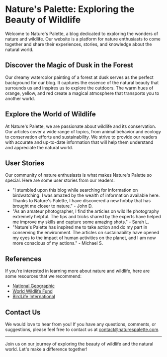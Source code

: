 <!--font:Lato-->

# Nature's Palette: Exploring the Beauty of Wildlife

Welcome to Nature's Palette, a blog dedicated to exploring the wonders of nature and wildlife. Our website is a platform for nature enthusiasts to come together and share their experiences, stories, and knowledge about the natural world.

## Discover the Magic of Dusk in the Forest

Our dreamy watercolor painting of a forest at dusk serves as the perfect background for our blog. It captures the essence of the natural beauty that surrounds us and inspires us to explore the outdoors. The warm hues of orange, yellow, and red create a magical atmosphere that transports you to another world.

## Explore the World of Wildlife

At Nature's Palette, we are passionate about wildlife and its conservation. Our articles cover a wide range of topics, from animal behavior and ecology to conservation efforts and sustainability. We strive to provide our readers with accurate and up-to-date information that will help them understand and appreciate the natural world.

## User Stories

Our community of nature enthusiasts is what makes Nature's Palette so special. Here are some user stories from our readers:

- "I stumbled upon this blog while searching for information on birdwatching. I was amazed by the wealth of information available here. Thanks to Nature's Palette, I have discovered a new hobby that has brought me closer to nature." - John D.
- "As an amateur photographer, I find the articles on wildlife photography extremely helpful. The tips and tricks shared by the experts have helped me improve my skills and capture some amazing shots." - Sarah L.
- "Nature's Palette has inspired me to take action and do my part in conserving the environment. The articles on sustainability have opened my eyes to the impact of human activities on the planet, and I am now more conscious of my actions." - Michael S.

## References

If you're interested in learning more about nature and wildlife, here are some resources that we recommend:

- [National Geographic](#)
- [World Wildlife Fund](#)
- [BirdLife International](#)

## Contact Us

We would love to hear from you! If you have any questions, comments, or suggestions, please feel free to contact us at [contact@naturespalette.com](mailto:contact@naturespalette.com).

---

Join us on our journey of exploring the beauty of wildlife and the natural world. Let's make a difference together!

<!--

Write me content for website with wallpaper which alt text is:

"A dreamy watercolor painting of a forest at dusk for a nature or wildlife blog"

The name/title of the page should not be 1:1 copy of the alt text but rather a real content of the website which is using this wallpaper.

- Use markdown format 
- Start with heading
- Heading should be short and concise
- The content should look like a real website 
- The website should not be about the wallpaper, wallpaper is just a related background
- Heading should be contain work "wallpaper" or "background"
- Include real sections like references, contact, user stories, etc. use things relevant to the page purpose.
- Feel free to use structure like headings, bullets, numbering, blockquotes, paragraphs, horizontal lines, etc.
- You can use formatting like bold or _italic_
- You can include UTF-8 emojis
- Links should be only #hash anchors (and you can refer to the document itself)
- Do not include images


---


# Nature's Palette: Exploring the Beauty of Wildlife

Welcome to Nature's Palette, a blog dedicated to exploring the wonders of nature and wildlife. Our website is a platform for nature enthusiasts to come together and share their experiences, stories, and knowledge about the natural world.

## Discover the Magic of Dusk in the Forest

Our dreamy watercolor painting of a forest at dusk serves as the perfect background for our blog. It captures the essence of the natural beauty that surrounds us and inspires us to explore the outdoors. The warm hues of orange, yellow, and red create a magical atmosphere that transports you to another world.

## Explore the World of Wildlife

At Nature's Palette, we are passionate about wildlife and its conservation. Our articles cover a wide range of topics, from animal behavior and ecology to conservation efforts and sustainability. We strive to provide our readers with accurate and up-to-date information that will help them understand and appreciate the natural world.

## User Stories

Our community of nature enthusiasts is what makes Nature's Palette so special. Here are some user stories from our readers:

- "I stumbled upon this blog while searching for information on birdwatching. I was amazed by the wealth of information available here. Thanks to Nature's Palette, I have discovered a new hobby that has brought me closer to nature." - John D.
- "As an amateur photographer, I find the articles on wildlife photography extremely helpful. The tips and tricks shared by the experts have helped me improve my skills and capture some amazing shots." - Sarah L.
- "Nature's Palette has inspired me to take action and do my part in conserving the environment. The articles on sustainability have opened my eyes to the impact of human activities on the planet, and I am now more conscious of my actions." - Michael S.

## References

If you're interested in learning more about nature and wildlife, here are some resources that we recommend:

- [National Geographic](#)
- [World Wildlife Fund](#)
- [BirdLife International](#)

## Contact Us

We would love to hear from you! If you have any questions, comments, or suggestions, please feel free to contact us at [contact@naturespalette.com](mailto:contact@naturespalette.com).

---

Join us on our journey of exploring the beauty of wildlife and the natural world. Let's make a difference together!


---


Write me a Google font which is best fitting for the website.

Pick from the list:
- Cabin
- Orbitron
- Playfair Display
- Exo 2
- Cinzel
- Cormorant Garamond
- Lobster
- Lato
- Great Vibes
- Cinzel Decorative
- Roboto
- Open Sans
- Inter
- IBM Plex Sans
- Futura
- Barlow Condensed
- Poppins
- Alegreya
- Raleway
- Creepster
- Montserrat
- Dancing Script


Write just the font name nothing else.


---


Lato

-->
